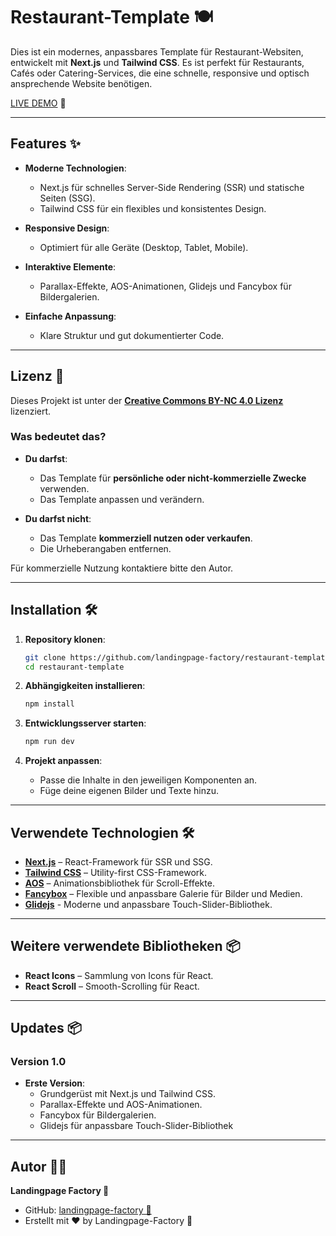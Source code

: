 # Restaurant-Template 🍽️

Dies ist ein modernes, anpassbares Template für Restaurant-Websiten, entwickelt mit **Next.js** und **Tailwind CSS**. Es ist perfekt für Restaurants, Cafés oder Catering-Services, die eine schnelle, responsive und optisch ansprechende Website benötigen.

[LIVE DEMO](https://restaurant-template-v2.vercel.app/) 👀

---

## Features ✨

- **Moderne Technologien**:  
  - Next.js für schnelles Server-Side Rendering (SSR) und statische Seiten (SSG).
  - Tailwind CSS für ein flexibles und konsistentes Design.  

- **Responsive Design**:  
  - Optimiert für alle Geräte (Desktop, Tablet, Mobile).  

- **Interaktive Elemente**:  
  - Parallax-Effekte, AOS-Animationen, Glidejs und Fancybox für Bildergalerien.  

- **Einfache Anpassung**:  
  - Klare Struktur und gut dokumentierter Code.  

---

## Lizenz 📜

Dieses Projekt ist unter der **[Creative Commons BY-NC 4.0 Lizenz](LICENSE)** lizenziert.


### Was bedeutet das?  
- **Du darfst**:  
  - Das Template für **persönliche oder nicht-kommerzielle Zwecke** verwenden.  
  - Das Template anpassen und verändern.  

- **Du darfst nicht**:  
  - Das Template **kommerziell nutzen oder verkaufen**.  
  - Die Urheberangaben entfernen.  

Für kommerzielle Nutzung kontaktiere bitte den Autor.  

---

## Installation 🛠️

1. **Repository klonen**:  
   ```bash
   git clone https://github.com/landingpage-factory/restaurant-template.git
   cd restaurant-template
   ```

2. **Abhängigkeiten installieren**:  
   ```bash
   npm install
   ```

3. **Entwicklungsserver starten**:  
   ```bash
   npm run dev
   ```

4. **Projekt anpassen**:  
   - Passe die Inhalte in den jeweiligen Komponenten an.  
   - Füge deine eigenen Bilder und Texte hinzu.  

---

## Verwendete Technologien 🛠️

- **[Next.js](https://nextjs.org/)** – React-Framework für SSR und SSG.  
- **[Tailwind CSS](https://tailwindcss.com/)** – Utility-first CSS-Framework.  
- **[AOS](https://michalsnik.github.io/aos/)** – Animationsbibliothek für Scroll-Effekte.  
- **[Fancybox](https://fancyapps.com/fancybox/)** –  Flexible und anpassbare Galerie für Bilder und Medien.
- **[Glidejs](https://glidejs.com/docs/setup)** - Moderne und anpassbare Touch-Slider-Bibliothek.

---

## Weitere verwendete Bibliotheken 📦  
- **React Icons** – Sammlung von Icons für React.  
- **React Scroll** – Smooth-Scrolling für React.  
---

## Updates 📦

### Version 1.0  
- **Erste Version**:  
  - Grundgerüst mit Next.js und Tailwind CSS.  
  - Parallax-Effekte und AOS-Animationen.  
  - Fancybox für Bildergalerien.
  - Glidejs für anpassbare Touch-Slider-Bibliothek  

---

## Autor 👨‍💻

**Landingpage Factory 🚀**  
- GitHub: [landingpage-factory 🚀](https://github.com/landingpage-factory)  
- Erstellt mit ❤️ by Landingpage-Factory 🚀

